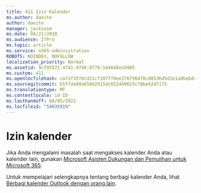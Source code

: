 ```yaml
---
title: 411 Izin Kalender
ms.author: daeite
author: daeite
manager: jackiesm
ms.date: 04/21/2020
ms.audience: ITPro
ms.topic: article
ms.service: o365-administration
ROBOTS: NOINDEX, NOFOLLOW
localization_priority: Normal
ms.assetid: 9cf95572-4741-47d4-8770-544648ecb905
ms.custom: 411
ms.openlocfilehash: ca71f3570cd11cf107ff0ee376796470c88536d5d1e1adbebd4d816ea470d5f3
ms.sourcegitcommit: b5f7da89a650d2915dc652449623c78be6247175
ms.translationtype: MT
ms.contentlocale: id-ID
ms.lasthandoff: 08/05/2021
ms.locfileid: "54035919"
---
```

# <a name="calendar-permissions"></a>Izin kalender

Jika Anda mengalami masalah saat mengakses kalender Anda atau kalender lain, gunakan [Microsoft Asisten Dukungan dan Pemulihan untuk Microsoft 365](https://diagnostics.office.com/).
  
Untuk mempelajari selengkapnya tentang berbagi kalender Anda, lihat [Berbagi kalender Outlook dengan orang lain](https://support.office.com/article/353ed2c1-3ec5-449d-8c73-6931a0adab88.aspx).
  

